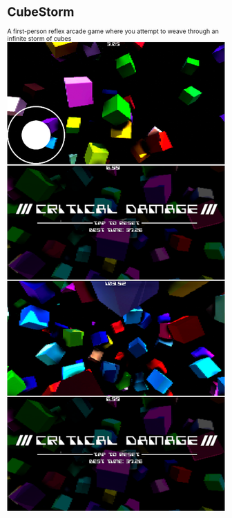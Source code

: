 # CubeStorm
A first-person reflex arcade game where you attempt to weave through an infinite storm of cubes
![alt text](https://github.com/Nanoparty/CubeStorm/blob/master/Screenshots/gameplay1.png?raw=true)
![alt text](1.png?raw=true)
![alt text](2.png?raw=true)
![alt text](3.png?raw=true)
